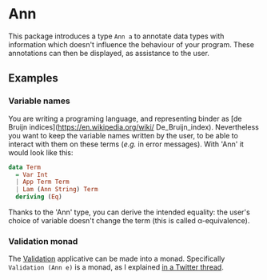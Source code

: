 # Ann

This package introduces a type `Ann a` to annotate data types with
information which doesn't influence the behaviour of your
program. These annotations can then be displayed, as assistance to the
user.

## Examples

### Variable names

You are writing a programing language, and representing binder as [de
Bruijn indices](https://en.wikipedia.org/wiki/
De_Bruijn_index). Nevertheless you want to keep the variable names
written by the user, to be able to interact with them on these terms
(_e.g._ in error messages). With 'Ann' it would look like this:

```haskell
data Term
  = Var Int
  | App Term Term
  | Lam (Ann String) Term
  deriving (Eq)
```

Thanks to the 'Ann' type, you can derive the intended equality: the
user's choice of variable doesn't change the term (this is called
α-equivalence).

### Validation monad

The [Validation](https://hackage.haskell.org/package/validation)
applicative can be made into a monad. Specifically `Validation (Ann
e)` is a monad, as I explained [in a Twitter
thread](https://twitter.com/aspiwack/status/1511987089562341377).
